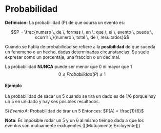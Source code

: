 # Probabilidad
**Definicion:** La probabilidad (P) de que ocurra un evento es:

$$P = \frac{numero \, de \, formas \, en \, que \, el \, evento \, puede \, ocurrir \,}{numero \, total \, de \, resultados}$$

Cuando se habla de probabilidad se refiere a la **posibilidad** de que suceda un fenomeno o un hecho, dadas determinadas circunstancias. Se suele expresar como un porcentaje, una fraccion o un decimal.

La probabilidad **NUNCA** puede ser menor que 0 ni mayor que 1
$$0 \leq Probabilidad(P) \leq 1$$

#### Ejemplo
La probabilidad de sacar un 5 cuando se tira un dado es de 1/6 porque hay un 5 en un dado y hay ses posibles resultados.

Si $Evento \, A:$ Probabilidad de tirar un 5
Entonces: $P(A) = \frac{1}{6}$

**Nota:** Es imposible rodar un 5 y un 6 al mismo tiempo dado a que los eventos son mutuamente excluyentes ([[Mutuamente Excluyente]])